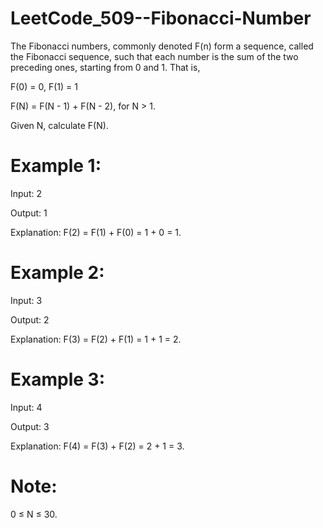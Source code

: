 # LeetCode_509--Fibonacci-Number

The Fibonacci numbers, commonly denoted F(n) form a sequence, called the Fibonacci sequence, such that each number is the sum of the two preceding ones, starting from 0 and 1. That is,

F(0) = 0,   F(1) = 1

F(N) = F(N - 1) + F(N - 2), for N > 1.

Given N, calculate F(N).

# Example 1:

Input: 2

Output: 1

Explanation: F(2) = F(1) + F(0) = 1 + 0 = 1.

# Example 2:

Input: 3

Output: 2

Explanation: F(3) = F(2) + F(1) = 1 + 1 = 2.

# Example 3:

Input: 4

Output: 3

Explanation: F(4) = F(3) + F(2) = 2 + 1 = 3.

# Note:

0 ≤ N ≤ 30.
